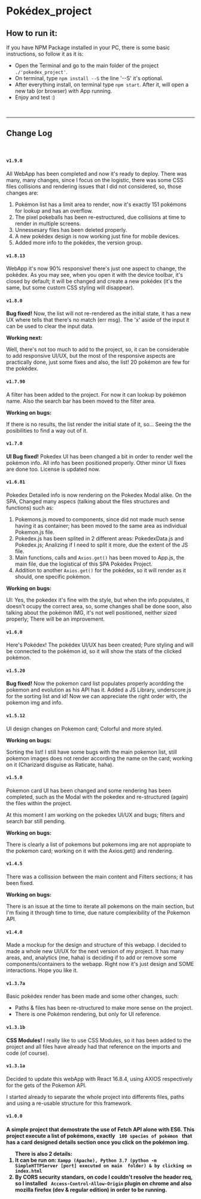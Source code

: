 <h1>Pokédex_project</h1>

<h2>How to run it:</h2>

<p>If you have NPM Package installed in your PC, there is some basic instructions, so follow it as it is:</p>
<ul>
  <li>Open the Terminal and go to the main folder of the project <code>./'pokedex_project'</code>.</li>
  <li>On terminal, type <code>npm install --S</code> the line '--S' it's optional.</li>
  <li>After everything install, on terminal type <code>npm start</code>. After it, will open a new tab (or browser) with App running.</li>
  <li>Enjoy and test :)</li>
</ul>

<br/>
<hr/>
<h2>Change Log</h2>
<br/>
<h4><code>v1.9.0</code></h4>

<p>All WebApp has been completed and now it's ready to deploy. There was many, many changes, since I focus on the logistic, there was some CSS files collisions and rendering issues that I did not considered, so, those changes are:</p>

<ol>
  <li>Pokémon list has a limit area to render, now it's exactly 151 pokémons for lookup and has an overflow.</li>
  <li>The pixel pokeballs has been re-estructured, due collisions at time to render in multiple screens.</li>
  <li>Unnessesary files has been deleted properly.</li>
  <li>A new pokédex design is now working just fine for mobile devices.</li>
  <li>Added more info to the pokédex, the version group.</li>
</ol>

<h4><code>v1.8.13</code></h4>

<p>WebApp it's now 90% responsive! there's just one aspect to change, the pokédex. As you may see, when you open it with the device toolbar, it's closed by default; it will be changed and create a new pokédex (it's the same, but some custom CSS styling will disappear).</p>

<h4><code>v1.8.0</code></h4>

<p><strong>Bug fixed!</strong> Now, the list will not re-rendered as the initial state, it has a new UX where tells that there's no match (err msg). The 'x' aside of the input it can be used to clear the input data.</p>

<strong>Working next:</strong>
<p>Well, there's not too much to add to the project, so, it can be considerable to add responsive UI/UX, but the most of the responsive aspects are practically done, just some fixes and also, the list! 20 pokémon are few for the pokédex.</p>

<h4><code>v1.7.90</code></h4>

<p> A filter has been added to the project. For now it can lookup by pokémon name. Also the search bar has been moved to the filter area.</p>

<strong>Working on bugs:</strong>
<p>If there is no results, the list render the initial state of it, so... Seeing the the posibilities to find a way out of it.</p>

<h4><code>v1.7.0</code></h4>

<p><strong>UI Bug fixed!</strong> Pokedex UI has been changed a bit in order to render well the pokémon info. All info has been positioned properly. Other minor UI fixes are done too. License is updated now.</p>

<h4><code>v1.6.81</code></h4>

<p>Pokedex Detailed info is now rendering on the Pokedex Modal alike. On the SPA, Changed many aspecs (talking about the files structures and functions) such as:</p>

<ol>
  <li>Pokemons.js moved to components, since did not made much sense having it as container; has been moved to the same area as individual Pokemon.js file.</li>
  <li>Pokedex.js has been splited in 2 different areas: PokedexData.js and Pokedex.js; Analizing if I need to split it more, due the extent of the JS file.</li>
  <li>Main functions, calls and <code>Axios.get()</code> has been moved to App.js, the main file, due the logistical of this SPA Pokédex Project.</li>
  <li>Addition to another <code>Axios.get()</code> for the pokédex, so it will render as it should, one specific pokémon.</li>
</ol>

<strong>Working on bugs:</strong>
<p>UI: Yes, the pokedex it's fine with the style, but when the info populates, it doesn't ocupy the correct area, so, some changes shall be done soon, also talking about the pokémon IMG, it's not well positioned, neither sized properly; There will be an improvement.</p>


<h4><code>v1.6.0</code></h4>

<p>Here's Pokédex! The pokédex UI/UX has been created; Pure styling and will be connected to the pokémon id, so it will show the stats of the clicked pokémon.</p>

<h4><code>v1.5.20</code></h4>

<p><strong>Bug fixed!</strong> Now the pokemon card list populates properly acordding the pokemon and evolution as his API has it. Added a JS Library, underscore.js for the sorting list and id! Now we can appreciate the right order with, the pokemon img and info.</p>

<h4><code>v1.5.12</code></h4>

<p>UI design changes on Pokemon card; Colorful and more styled.</p>

<strong>Working on bugs:</strong>
<p>Sorting the list! I still have some bugs with the main pokemon list, still pokemon images does not render according the name on the card; working on it (Charizard disguise as Raticate, haha).</p>

<h4><code>v1.5.0</code></h4>

<p>Pokemon card UI has been changed and some rendering has been completed, such as the Modal with the pokedex and re-structured (again) the files within the project.</p>

<p>At this moment I am working on the pokedex UI/UX and bugs; filters and search bar still pending.</p>

<strong>Working on bugs:</strong>

<p>There is clearly a list of pokemons but pokemons img are not appropiate to the pokemon card; working on it with the Axios.get() and rendering.</p>

<h4><code>v1.4.5</code></h4>

<p>There was a collission between the main content and Filters sections; it has been fixed.</p>

<strong>Working on bugs:</strong>

<p>There is an issue at the time to iterate all pokemons on the main section, but I'm fixing it through time to time, due nature complexibility of the Pokemon API.</p>

<h4><code>v1.4.0</code></h4>

<p>Made a mockup for the design and structure of this webapp. I decided to made a whole new UI/UX for the next version of my project. It has many areas, and, analytics (me, haha) is deciding if to add or remove some components/containers to the webapp. Right now it's just design and SOME interactions. Hope you like it.</p>

<h4><code>v1.3.7a</code></h4>

<p>Basic pokédex render has been made and some other changes, such:</p>

<ul>
<li>Paths & files has been re-structured to make more sense on the project.</li>
<li>There is one Pokémon rendering, but only for UI reference.</li>
</ul>

<h4><code>v1.3.1b</code></h4>

<p><strong>CSS Modules!</strong> I really like to use CSS Modules, so it has been added to the project and all files have already had that reference on the imports and code (of course).</p>

<h4><code>v1.3.1a</code></h4>

<p>Decided to update this webApp with React 16.8.4, using AXIOS respectively for the gets of the Pokemon API.</p>

<p>I started already to separate the whole project into differents files, paths and using a re-usable structure for this framework.</p>

<h4><code>v1.0.0</code><h4>

<p>A simple project that demostrate the use of Fetch API alone with ES6. This project execute a list of pokémons, exactly <code> 100 species of pokémon </code> that has a card designed details section once you click on the pokémon img.</p>

<ol>
  <strong>There is also 2 details:</strong>
  <li>
    It can be run on: <code>Xampp (Apache), Python 3.7 (<strong>python -m SimpleHTTPServer [port]</strong> executed on main  folder) & by clicking on index.html</code>
  </li>
  <li>By CORS security standars, on code I couldn't resolve the header req, so I installed <code> Access-Control-Allow-Origin</code> plugin on chrome and also mozilla firefox (dev & regular edition) in order to be running.</li>
</ol>
